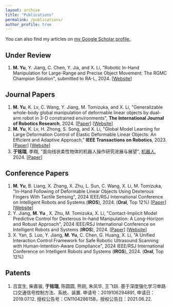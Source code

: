 ```yaml
---
layout: archive
title: "Publications"
permalink: /publications/
author_profile: true
---
```


<!-- {% if author.googlescholar %}
  You can also find my articles on <u><a href="{{author.googlescholar}}">my Google Scholar profile</a>.</u>
{% endif %} -->

You can also find my articles on <u><a href="https://scholar.google.com/citations?user=021Lx3IAAAAJ&hl=en">my Google Scholar profile</a>.</u>.

## Under Review

1. **M. Yu**, Y. Jiang, C. Chen, Y. Jia, and X. Li, "Robotic In-Hand Manipulation for Large-Range and Precise Object Movement: The RGMC Champion Solution", submitted to RA-L, 2024. [[Website](https://rgmc-xl-team.github.io/ingrasp_manipulation/)]

## Journal Papers

1. **M. Yu**, K. Lv, C. Wang, Y. Jiang, M. Tomizuka, and X. Li, "Generalizable whole-body global manipulation of deformable linear objects by dual-arm robot in 3-D constrained environments", **The International Journal of Robotics Research**, 2024. [[Paper](https://arxiv.org/abs/2310.09899)] [[Website](https://mingrui-yu.github.io/DLO_planning_2/)]
1. **M. Yu**, K. Lv, H. Zhong, S. Song, and X. Li, "Global Model Learning for Large Deformation Control of Elastic Deformable Linear Objects: An Efficient and Adaptive Approach," **IEEE Transactions on Robotics**, 2023. [[Paper](https://arxiv.org/abs/2205.04004)] [[Website](https://mingrui-yu.github.io/shape_control_DLO_2/)]
1. **于铭瑞**, 李翔, "面向线状柔性物体的机器人操作研究进展与展望", [机器人](https://robot.sia.cn/), 2024. [[Paper](https://robot.sia.cn/article/doi/10.13973/j.cnki.robot.240139)]

## Conference Papers

1. **M. Yu**, B. Liang, X. Zhang, X. Zhu, L. Sun, C. Wang, X. Li, M. Tomizuka, "In-Hand Following of Deformable Linear Objects Using Dexterous Fingers With Tactile Sensing", 2024 IEEE/RSJ International Conference on Intelligent Robots and Systems (**IROS**), 2024. (**Oral**, Top 12%) [[Paper](https://arxiv.org/abs/2403.12676)] [[Website](https://mingrui-yu.github.io/DLO_following/)]
1. Y. Jiang, **M. Yu** , X. Zhu, M. Tomizuka, X. Li, "Contact-Implicit Model Predictive Control for Dexterous In-hand Manipulation: A Long-Horizon and Robust Approach", 2024 IEEE/RSJ International Conference on Intelligent Robots and Systems (**IROS**), 2024. [[Paper](https://arxiv.org/abs/2402.18897)] [[Website](https://director-of-g.github.io/in_hand_manipulation/)]
1. X. Yan, S. Luo, Y. Jiang, **M. Yu**, C. Chen, G. Huang, X. Li, "A Unified Interaction Control Framework for Safe Robotic Ultrasound Scanning with Human-Intention-Aware Compliance", 2024 IEEE/RSJ International Conference on Intelligent Robots and Systems (**IROS**), 2024. (**Oral**, Top 12%)
## Patents

1. 吕宜生, 柴嘉骏, **于铭瑞**, 陈圆圆, 熊刚, 朱凤华, 王飞跃. 基于深度强化学习单路口交通信号控制方法、系统、装置. 申请号：2019106294891, 申请日：2019.07.12. 授权公告号：CN110428615B，授权公告日：2021.06.22.
